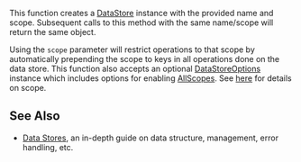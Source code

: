This function creates a [DataStore](https://developer.roblox.com/en-us/api-reference/class/DataStore) instance with the provided name and scope. Subsequent calls to this method with the same name/scope will return the same object.

Using the `scope` parameter will restrict operations to that scope by automatically prepending the scope to keys in all operations done on the data store. This function also accepts an optional [DataStoreOptions](https://developer.roblox.com/en-us/api-reference/class/DataStoreOptions) instance which includes options for enabling [AllScopes](https://developer.roblox.com/en-us/api-reference/property/DataStoreOptions/AllScopes). See [here](https://developer.roblox.com/articles/Data-store#scope) for details on scope.

See Also
--------

*   [Data Stores](https://developer.roblox.com/en-us/articles/data-store), an in-depth guide on data structure, management, error handling, etc.
